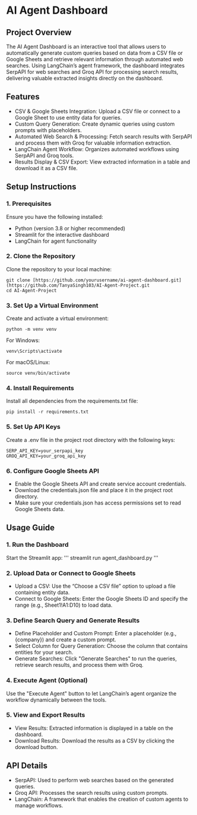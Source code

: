 # AI Agent Dashboard
## Project Overview

The AI Agent Dashboard is an interactive tool that allows users to automatically generate custom queries based on data from a CSV file or Google Sheets and retrieve relevant information through automated web searches. Using LangChain’s agent framework, the dashboard integrates SerpAPI for web searches and Groq API for processing search results, delivering valuable extracted insights directly on the dashboard.

## Features
- CSV & Google Sheets Integration: Upload a CSV file or connect to a Google Sheet to use entity data for queries.
- Custom Query Generation: Create dynamic queries using custom prompts with placeholders.
- Automated Web Search & Processing: Fetch search results with SerpAPI and process them with Groq for valuable information extraction.
- LangChain Agent Workflow: Organizes automated workflows using SerpAPI and Groq tools.
- Results Display & CSV Export: View extracted information in a table and download it as a CSV file.

## Setup Instructions

### 1. Prerequisites
Ensure you have the following installed:
- Python (version 3.8 or higher recommended)
- Streamlit for the interactive dashboard
- LangChain for agent functionality

### 2. Clone the Repository
Clone the repository to your local machine:
```
git clone [https://github.com/yourusername/ai-agent-dashboard.git](https://github.com/TanyaSingh103/AI-Agent-Project.git
cd AI-Agent-Project
```

### 3. Set Up a Virtual Environment
Create and activate a virtual environment:
```
python -m venv venv
```
For Windows:
```
venv\Scripts\activate
```
For macOS/Linux:
```
source venv/bin/activate
```
### 4. Install Requirements
Install all dependencies from the requirements.txt file:
```
pip install -r requirements.txt
```
### 5. Set Up API Keys
Create a .env file in the project root directory with the following keys:
```
SERP_API_KEY=your_serpapi_key
GROQ_API_KEY=your_groq_api_key
```
### 6. Configure Google Sheets API

- Enable the Google Sheets API and create service account credentials.
- Download the credentials.json file and place it in the project root directory.
- Make sure your credentials.json has access permissions set to read Google Sheets data.

## Usage Guide
### 1. Run the Dashboard
Start the Streamlit app:
'''
streamlit run agent_dashboard.py
'''
### 2. Upload Data or Connect to Google Sheets
- Upload a CSV: Use the “Choose a CSV file” option to upload a file containing entity data.
- Connect to Google Sheets: Enter the Google Sheets ID and specify the range (e.g., Sheet1!A1:D10) to load data.

### 3. Define Search Query and Generate Results
- Define Placeholder and Custom Prompt: Enter a placeholder (e.g., {company}) and create a custom prompt.
- Select Column for Query Generation: Choose the column that contains entities for your search.
- Generate Searches: Click "Generate Searches" to run the queries, retrieve search results, and process them with Groq.

### 4. Execute Agent (Optional)
Use the "Execute Agent" button to let LangChain’s agent organize the workflow dynamically between the tools.

### 5. View and Export Results
- View Results: Extracted information is displayed in a table on the dashboard.
- Download Results: Download the results as a CSV by clicking the download button.

## API Details

- SerpAPI: Used to perform web searches based on the generated queries. 
- Groq API: Processes the search results using custom prompts.
- LangChain: A framework that enables the creation of custom agents to manage workflows. 
